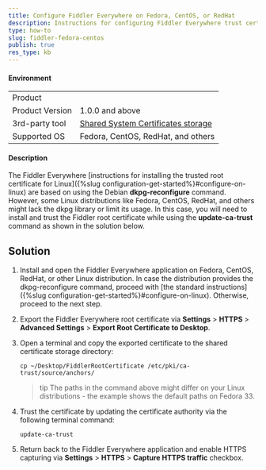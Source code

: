 ```yaml
---
title: Configure Fiddler Everywhere on Fedora, CentOS, or RedHat
description: Instructions for configuring Fiddler Everywhere trust certificate on Fedora, CentOS, RedHat, or any other Linux distribution that uses shared system certificates storage.
type: how-to
slug: fiddler-fedora-centos
publish: true
res_type: kb
---
```



#### Environment

|   |   |
|---|---|
| Product   |
| Product Version | 1.0.0 and above  |
| 3rd-party tool | [Shared System Certificates storage](https://docs.fedoraproject.org/en-US/quick-docs/using-shared-system-certificates/) |
| Supported OS | Fedora, CentOS, RedHat, and others |


#### Description

The Fiddler Everywhere [instructions for installing the trusted root certificate for Linux]({%slug configuration-get-started%}#configure-on-linux) are based on using the Debian **dkpg-reconfigure** command. However, some Linux distributions like Fedora, CentOS, RedHat, and others might lack the dkpg library or limit its usage. In this case, you will need to install and trust the Fiddler root certificate while using the **update-ca-trust** command as shown in the solution below.


## Solution

1. Install and open the Fiddler Everywhere application on Fedora, CentOS, RedHat, or other Linux distribution. In case the distribution provides the dkpg-reconfigure command, proceed with [the standard instructions]({%slug configuration-get-started%}#configure-on-linux). Otherwise, proceed to the next step.

1. Export the Fiddler Everywhere root certificate via __Settings__ > __HTTPS__ > __Advanced Settings__ > __Export Root Certificate to Desktop__.

1. Open a terminal and copy the exported certificate to the shared certificate storage directory:

    ```
    cp ~/Desktop/FiddlerRootCertificate /etc/pki/ca-trust/source/anchors/
    ```
    >tip The paths in the command above might differ on your Linux distributions - the example shows the default paths on Fedora 33.

1. Trust the certificate by updating the certificate authority via the following terminal command:
    ```
    update-ca-trust
    ```

1. Return back to the Fiddler Everywhere application and enable HTTPS capturing via __Settings__ > __HTTPS__ > __Capture HTTPS traffic__ checkbox.
